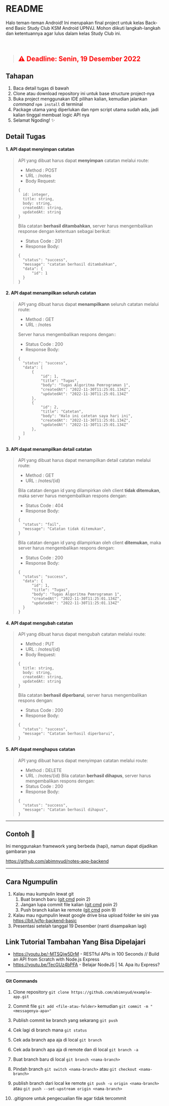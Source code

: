 # README
Halo teman-teman Android! Ini merupakan final project untuk kelas Back-end Basic Study Club KSM Android UPNVJ. Mohon diikuti langkah-langkah dan ketentuannya agar lulus dalam kelas Study Club ini.

</br>

> ## <span style="color:red"> ⚠️ Deadline: Senin, 19 Desember 2022 </span>
## Tahapan
1. Baca detail tugas di bawah
2. Clone atau download repository ini untuk base structure project-nya
3. Buka project menggunakan IDE pilihan kalian, kemudian jalankan _command_ `npm install` di terminal
4. Package utama yang diperlukan dan npm script utama sudah ada, jadi kalian tinggal membuat logic API nya
5. Selamat Ngoding! ✨
## Detail Tugas
#### 1. API dapat menyimpan catatan
> API yang dibuat harus dapat **menyimpan** catatan melalui route:
> - Method : POST
> - URL : /notes
> - Body Request:
> ```
> {
>   id: integer,
>   title: string,
>   body: string,
>   createdAt: string,
>   updatedAt: string
> }
> ```
> Bila catatan **berhasil ditambahkan**, server harus mengembalikan response dengan ketentuan sebagai berikut:
> - Status Code : 201
> - Response Body:
> ```
> {
>   "status": "success",
>   "message": "catatan berhasil ditambahkan",
>   "data": {
>       "id": 1
>   }
> }
> ```



#### 2. API dapat menampilkan seluruh catatan
> API yang dibuat harus dapat **menampilkann** seluruh catatan melalui route:
> - Method : GET
> - URL : /notes
> 
> Server harus mengembalikan respons dengan::
> - Status Code : 200
> - Response Body:
> ```
> {
>   "status": "success",
>   "data": [
>       {
>           "id": 1,
>           "title": "Tugas",
>           "body": "Tugas Algoritma Pemrograman 1",
>           "createdAt": "2022-11-30T11:25:01.134Z",
>           "updatedAt": "2022-11-30T11:25:01.134Z"
>       },
>       {
>           "id": 2,
>           "title": "Catetan",
>           "body": "Halo ini catetan saya hari ini",
>           "createdAt": "2022-11-30T11:25:01.134Z",
>           "updatedAt": "2022-11-30T11:25:01.134Z"
>       },
>   ]
> }
> ```

#### 3. API dapat menampilkan detail catatan
> API yang dibuat harus dapat menampilkan detail catatan melalui route:
> - Method : GET
> - URL : /notes/{id}
> 
> Bila catatan dengan id yang dilampirkan oleh client **tidak ditemukan**, maka server harus mengembalikan respons dengan:
> - Status Code : 404
> - Response Body:
> ```
> {
>   "status": "fail",
>   "message": "Catatan tidak ditemukan",
> }
> ```
> Bila catatan dengan id yang dilampirkan oleh client **ditemukan**, maka server harus mengembalikan respons dengan:
> - Status Code : 200
> - Response Body:
> ```
> {
>   "status": "success",
>   "data": {
>       "id": 1,
>       "title": "Tugas",
>       "body": "Tugas Algoritma Pemrograman 1",
>       "createdAt": "2022-11-30T11:25:01.134Z",
>       "updatedAt": "2022-11-30T11:25:01.134Z"
>   }
> }
> ```

#### 4. API dapat mengubah catatan
> API yang dibuat harus dapat mengubah catatan melalui route:
> - Method : PUT
> - URL : /notes/{id}
> - Body Request: 
> ```
> {
>   title: string,
>   body: string,
>   createdAt: string,
>   updatedAt: string
> }
> ```
> Bila catatan **berhasil diperbarui**, server harus mengembalikan respons dengan:
> - Status Code : 200
> - Response Body:
> ```
> {
>   "status": "success",
>   "message": "Catatan berhasil diperbarui",
> }
> ```
#### 5. API dapat menghapus catatan
> API yang dibuat harus dapat menyimpan catatan melalui route:
> - Method : DELETE
> - URL : /notes/{id}
> Bila catatan **berhasil dihapus**, server harus mengembalikan respons dengan:
> - Status Code : 200
> - Response Body:
> ```
> {
>   "status": "success",
>   "message": "Catatan berhasil dihapus",
> }
> ```

___
## Contoh 📝
Ini menggunakan framework yang berbeda (hapi), namun dapat dijadikan gambaran yaa

https://github.com/abimnyud/notes-app-backend

---
## Cara Ngumpulin
1. Kalau mau kumpulin lewat git 
   1. Buat branch baru ([git cmd](#git-commands) poin 2)
   2. Jangan lupa commit file kalian ([git cmd](#git-commands) poin 2)
   3. Push branch kalian ke remote ([git cmd](#git-commands) poin 9)
2. Kalau mau ngumpulin lewat google drive bisa upload folder ke sini yaa https://bit.ly/fp-backend-basic
3. Presentasi setelah tanggal 19 Desember (nanti disampaikan lagi)

## Link Tutorial Tambahan Yang Bisa Dipelajari
- https://youtu.be/-MTSQjw5DrM - RESTful APIs in 100 Seconds // Build an API from Scratch with Node.js Express
- https://youtu.be/TecGUz4bPFA - Belajar NodeJS | 14. Apa itu Express?
  

---
#### Git Commands
1. Clone repository
`git clone https://github.com/abimnyud/example-app.git`

2. Commit file
`git add <file-atau-folder>` kemudian
`git commit -m "<messagenya-apa>"`
 
3. Publish commit ke branch yang sekarang
`git push `

4. Cek lagi di branch mana
`git status`

5. Cek ada branch apa aja di local `git branch`

6. Cek ada branch apa aja di remote dan di local
`git branch -a`

7. Buat branch baru di local `git branch <nama-branch>`

8. Pindah branch
`git switch <nama-branch>` atau `git checkout <nama-branch>`

9. publish branch dari local ke remote
`git push -u origin <nama-branch>` atau 
`git push --set-upstream origin <nama-branch>`

10. .gitignore untuk pengecualian file agar tidak tercommit